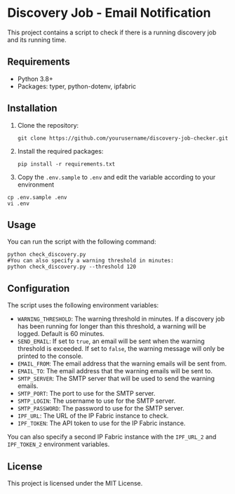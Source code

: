 # Discovery Job - Email Notification

This project contains a script to check if there is a running discovery job and its running time.

## Requirements

- Python 3.8+
- Packages: typer, python-dotenv, ipfabric

## Installation

1. Clone the repository:

    ```shell
    git clone https://github.com/yourusername/discovery-job-checker.git
    ```

2. Install the required packages:

    ```shell
    pip install -r requirements.txt
    ```

3. Copy the `.env.sample` to `.env` and edit the variable according to your environment

```shell
cp .env.sample .env
vi .env
```

## Usage

You can run the script with the following command:

```shell
python check_discovery.py
#You can also specify a warning threshold in minutes:
python check_discovery.py --threshold 120
```

## Configuration

The script uses the following environment variables:

- `WARNING_THRESHOLD`: The warning threshold in minutes. If a discovery job has been running for longer than this threshold, a warning will be logged. Default is 60 minutes.
- `SEND_EMAIL`: If set to `true`, an email will be sent when the warning threshold is exceeded. If set to `false`, the warning message will only be printed to the console.
- `EMAIL_FROM`: The email address that the warning emails will be sent from.
- `EMAIL_TO`: The email address that the warning emails will be sent to.
- `SMTP_SERVER`: The SMTP server that will be used to send the warning emails.
- `SMTP_PORT`: The port to use for the SMTP server.
- `SMTP_LOGIN`: The username to use for the SMTP server.
- `SMTP_PASSWORD`: The password to use for the SMTP server.
- `IPF_URL`: The URL of the IP Fabric instance to check.
- `IPF_TOKEN`: The API token to use for the IP Fabric instance.

You can also specify a second IP Fabric instance with the `IPF_URL_2` and `IPF_TOKEN_2` environment variables.

## License

This project is licensed under the MIT License.
